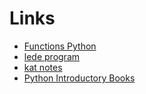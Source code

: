 # Links
- [Functions Python](https://docs.python.org/3/library/functions.html)
- [lede program](https://github.com/ledeprogram/courses/blob/de2a8c6d7d3aec06faa62eaef6267a6699e4ce70/databases/01%20Lists.ipynb)
- [kat notes](https://github.com/FCOM-COM208/syllabus/blob/8304dea201077a402487a95d05d2dd699ddde91c/Material%20de%20Clases/0927-python-01/colab.md)
- [Python Introductory Books](https://wiki.python.org/moin/IntroductoryBooks)
